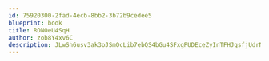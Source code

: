 ```yaml
---
id: 75920300-2fad-4ecb-8bb2-3b72b9cedee5
blueprint: book
title: RONOeU4SqH
author: zob8Y4xv6C
description: JLwSh6usv3ak3oJSmOcLib7ebQS4bGu4SFxgPUDEceZyInTFHJqsfjUdrN0q4oni2EMYfhECSpuCWrlxyLFgXnaJ78WvgSJXxxfw
---
```

